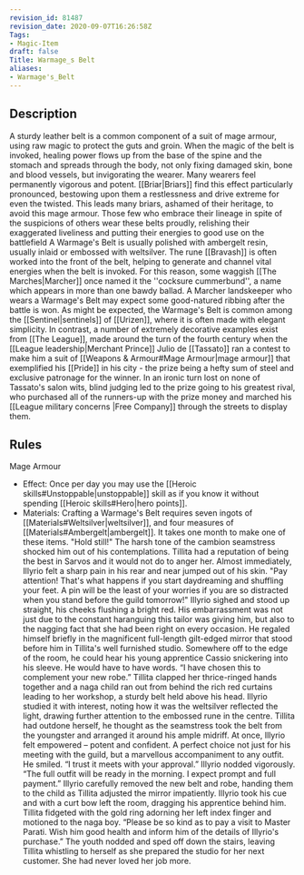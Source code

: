 ```yaml
---
revision_id: 81487
revision_date: 2020-09-07T16:26:58Z
Tags:
- Magic-Item
draft: false
Title: Warmage_s Belt
aliases:
- Warmage's_Belt
---
```

## Description
A sturdy leather belt is a common component of a suit of mage armour, using raw magic to protect the guts and groin. When the magic of the belt is invoked, healing power flows up from the base of the spine and the stomach and spreads through the body, not only fixing damaged skin, bone and blood vessels, but invigorating the wearer. Many wearers feel permanently vigorous and potent. [[Briar|Briars]] find this effect particularly pronounced, bestowing upon them a restlessness and drive extreme for even the twisted. This leads many briars, ashamed of their heritage, to avoid this mage armour. Those few who embrace their lineage in spite of the suspicions of others wear these belts proudly, relishing their exaggerated liveliness and putting their energies to good use on the battlefield
A Warmage's Belt is usually polished with ambergelt resin, usually inlaid or embossed with weltsilver. The rune [[Bravash]] is often worked into the front of the belt, helping to generate and channel vital energies when the belt is invoked. For this reason, some waggish [[The Marches|Marcher]] once named it the ''cocksure cummerbund'', a name which appears in more than one bawdy ballad. A Marcher landskeeper who wears a Warmage's Belt may expect some good-natured ribbing after the battle is won.
As might be expected, the Warmage's Belt is common among the [[Sentinel|sentinels]] of [[Urizen]], where it is often made with elegant simplicity. In contrast, a number of extremely decorative examples exist from [[The League]], made around the turn of the fourth century when the [[League leadership|Merchant Prince]] Julio de [[Tassato]] ran a contest to make him a suit of [[Weapons & Armour#Mage Armour|mage armour]] that exemplified his [[Pride]] in his city - the prize being a hefty sum of steel and exclusive patronage for the winner. In an ironic turn lost on none of Tassato's salon wits, blind judging led to the prize going to his greatest rival, who purchased all of the runners-up with the prize money and marched his [[League military concerns |Free Company]] through the streets to display them.
## Rules
Mage Armour
* Effect: Once per day you may use the [[Heroic skills#Unstoppable|unstoppable]] skill as if you know it without spending [[Heroic skills#Hero|hero points]].
* Materials: Crafting a Warmage's Belt requires seven ingots of [[Materials#Weltsilver|weltsilver]], and four measures of [[Materials#Ambergelt|ambergelt]]. It takes one month to make one of these items.
"Hold still!"
The harsh tone of the cambion seamstress shocked him out of his contemplations. Tillita had a reputation of being the best in Sarvos
and it would not do to anger her. Almost immediately, Illyrio felt a sharp pain in his rear and near jumped out of his skin.
"Pay attention! That's what happens if you start daydreaming and shuffling your feet. A pin will be the least of your worries if you are so distracted when you stand before the guild tomorrow!"
Illyrio sighed and stood up straight, his cheeks flushing a bright red. His embarrassment was not just due to the constant haranguing this tailor was giving him, but also to the nagging fact that she had been right on every occasion. He regaled himself briefly in the magnificent full-length gilt-edged mirror that stood before him in Tillita's well furnished studio. Somewhere off to the edge of the room, he could hear his young apprentice Cassio snickering into his sleeve. He would have to have words.
“I have chosen this to complement your new robe.” Tillita clapped her thrice-ringed hands together and a naga child ran out from behind the rich red curtains leading to her workshop, a sturdy belt held above his head. Illyrio studied it with interest, noting how it was the weltsilver reflected the light, drawing further attention to the embossed rune in the centre. Tillita had outdone herself, he thought as the seamstress took the belt from the youngster and arranged it around his ample midriff.
At once, Illyrio felt empowered – potent and confident. A perfect choice not just for his meeting with the guild, but a marvellous accompaniment to any outfit. He smiled.
“I trust it meets with your approval.” Illyrio nodded vigorously.
“The full outfit will be ready in the morning. I expect prompt and full payment.” Illyrio carefully removed the new belt and robe, handing them to the child as Tillita adjusted the mirror impatiently. Illyrio took his cue and with a curt bow left the room, dragging his apprentice behind him.
Tillita fidgeted with the gold ring adorning her left index finger and motioned to the naga boy.
“Please be so kind as to pay a visit to Master Parati. Wish him good health and inform him of the details of Illyrio's purchase.” The youth nodded and sped off down the stairs, leaving Tillita whistling to herself as she prepared the studio for her next customer. She had never loved her job more.